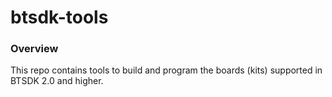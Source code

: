 # btsdk-tools

### Overview

This repo contains tools to build and program the boards (kits) supported in BTSDK 2.0 and higher.
